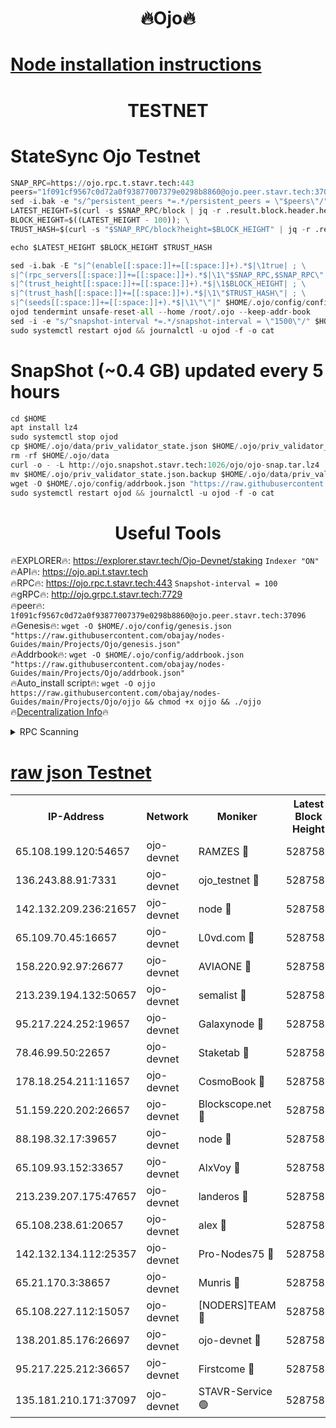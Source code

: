 <h1 align="center"> 🔥Ojo🔥</h1>

[Node installation instructions](https://github.com/obajay/nodes-Guides/tree/main/Projects/Ojo)
=

<h1 align="center"> TESTNET</h1>

# StateSync Ojo Testnet
```python
SNAP_RPC=https://ojo.rpc.t.stavr.tech:443
peers="1f091cf9567c0d72a0f93877007379e0298b8860@ojo.peer.stavr.tech:37096"
sed -i.bak -e "s/^persistent_peers *=.*/persistent_peers = \"$peers\"/" $HOME/.ojo/config/config.toml
LATEST_HEIGHT=$(curl -s $SNAP_RPC/block | jq -r .result.block.header.height); \
BLOCK_HEIGHT=$((LATEST_HEIGHT - 100)); \
TRUST_HASH=$(curl -s "$SNAP_RPC/block?height=$BLOCK_HEIGHT" | jq -r .result.block_id.hash)

echo $LATEST_HEIGHT $BLOCK_HEIGHT $TRUST_HASH

sed -i.bak -E "s|^(enable[[:space:]]+=[[:space:]]+).*$|\1true| ; \
s|^(rpc_servers[[:space:]]+=[[:space:]]+).*$|\1\"$SNAP_RPC,$SNAP_RPC\"| ; \
s|^(trust_height[[:space:]]+=[[:space:]]+).*$|\1$BLOCK_HEIGHT| ; \
s|^(trust_hash[[:space:]]+=[[:space:]]+).*$|\1\"$TRUST_HASH\"| ; \
s|^(seeds[[:space:]]+=[[:space:]]+).*$|\1\"\"|" $HOME/.ojo/config/config.toml
ojod tendermint unsafe-reset-all --home /root/.ojo --keep-addr-book
sed -i -e "s/^snapshot-interval *=.*/snapshot-interval = \"1500\"/" $HOME/.ojo/config/app.toml
sudo systemctl restart ojod && journalctl -u ojod -f -o cat
```
# SnapShot (~0.4 GB) updated every 5 hours
```python
cd $HOME
apt install lz4
sudo systemctl stop ojod
cp $HOME/.ojo/data/priv_validator_state.json $HOME/.ojo/priv_validator_state.json.backup
rm -rf $HOME/.ojo/data
curl -o - -L http://ojo.snapshot.stavr.tech:1026/ojo/ojo-snap.tar.lz4 | lz4 -c -d - | tar -x -C $HOME/.ojo --strip-components 2
mv $HOME/.ojo/priv_validator_state.json.backup $HOME/.ojo/data/priv_validator_state.json
wget -O $HOME/.ojo/config/addrbook.json "https://raw.githubusercontent.com/obajay/nodes-Guides/main/Projects/Ojo/addrbook.json"
sudo systemctl restart ojod && journalctl -u ojod -f -o cat
```
 <h1 align="center"> Useful Tools</h1>

🔥EXPLORER🔥:        https://explorer.stavr.tech/Ojo-Devnet/staking        `Indexer "ON"` \
🔥API🔥:                     https://ojo.api.t.stavr.tech \
🔥RPC🔥:                    https://ojo.rpc.t.stavr.tech:443              `Snapshot-interval = 100` \
🔥gRPC🔥:                  http://ojo.grpc.t.stavr.tech:7729 \
🔥peer🔥:                   `1f091cf9567c0d72a0f93877007379e0298b8860@ojo.peer.stavr.tech:37096` \
🔥Genesis🔥:    ```wget -O $HOME/.ojo/config/genesis.json "https://raw.githubusercontent.com/obajay/nodes-Guides/main/Projects/Ojo/genesis.json"``` \
🔥Addrbook🔥:    ```wget -O $HOME/.ojo/config/addrbook.json "https://raw.githubusercontent.com/obajay/nodes-Guides/main/Projects/Ojo/addrbook.json"``` \
🔥Auto_install script🔥: ```wget -O ojjo https://raw.githubusercontent.com/obajay/nodes-Guides/main/Projects/Ojo/ojjo && chmod +x ojjo && ./ojjo``` \
🔥[Decentralization Info](https://github.com/obajay/StateSync-snapshots/tree/main/Projects/Ojo/Decentralization)🔥



<details>
<summary>RPC Scanning</summary>

<h2 align="center"> We scan nodes in real time every 4 hours. And we provide the final result of RPC endpoints.
We cannot influence the operation of these nodes in any way. </h2>


```python
If Voting Power is higher than 0 --> then the Node is a validator of the network and may be subject to attack and be a potential threat to the chain.
```
```python
We marked such validators with a red symbol
```

</details>

[raw json Testnet](https://rpc-check.ojot.stavr.tech/ojot/rpc-ojot-result.json)
=


<table><tr><th>IP-Address</th><th>Network</th><th>Moniker</th><th>Latest Block Height</th><th>Earliest Block Height</th><th>Catching Up</th><th>Tx Index</th><th>Voting Power</th><th>Scan Time</th></tr><tr><td>65.108.199.120:54657</td><td>ojo-devnet</td><td>RAMZES 🔴</td><td>5287581</td><td>306156</td><td>False</td><td>on</td><td>15420</td><td>2024-02-05T00:13:50.219601825UTC</td></tr><tr><td>136.243.88.91:7331</td><td>ojo-devnet</td><td>ojo_testnet 🔴</td><td>5287582</td><td>308845</td><td>False</td><td>on</td><td>1000</td><td>2024-02-05T00:13:56.478116203UTC</td></tr><tr><td>142.132.209.236:21657</td><td>ojo-devnet</td><td>node 🔴</td><td>5287585</td><td>350001</td><td>False</td><td>on</td><td>1999</td><td>2024-02-05T00:14:14.173691765UTC</td></tr><tr><td>65.109.70.45:16657</td><td>ojo-devnet</td><td>L0vd.com 🔴</td><td>5287586</td><td>695918</td><td>False</td><td>off</td><td>998</td><td>2024-02-05T00:14:20.577926891UTC</td></tr><tr><td>158.220.92.97:26677</td><td>ojo-devnet</td><td>AVIAONE 🔴</td><td>5287584</td><td>2754001</td><td>False</td><td>on</td><td>19926</td><td>2024-02-05T00:14:07.059265939UTC</td></tr><tr><td>213.239.194.132:50657</td><td>ojo-devnet</td><td>semalist 🔴</td><td>5287581</td><td>3223522</td><td>False</td><td>on</td><td>21037</td><td>2024-02-05T00:13:50.482998300UTC</td></tr><tr><td>95.217.224.252:19657</td><td>ojo-devnet</td><td>Galaxynode 🔴</td><td>5287586</td><td>3685492</td><td>False</td><td>on</td><td>11888</td><td>2024-02-05T00:14:19.523032478UTC</td></tr><tr><td>78.46.99.50:22657</td><td>ojo-devnet</td><td>Staketab 🔴</td><td>5287587</td><td>4254801</td><td>False</td><td>on</td><td>1276</td><td>2024-02-05T00:14:20.928068098UTC</td></tr><tr><td>178.18.254.211:11657</td><td>ojo-devnet</td><td>CosmoBook 🔴</td><td>5287586</td><td>4392001</td><td>False</td><td>off</td><td>1047</td><td>2024-02-05T00:14:16.634934048UTC</td></tr><tr><td>51.159.220.202:26657</td><td>ojo-devnet</td><td>Blockscope.net 🔴</td><td>5287581</td><td>4425001</td><td>False</td><td>on</td><td>1827</td><td>2024-02-05T00:13:49.530455217UTC</td></tr><tr><td>88.198.32.17:39657</td><td>ojo-devnet</td><td>node 🔴</td><td>5287586</td><td>4710001</td><td>False</td><td>on</td><td>92581</td><td>2024-02-05T00:14:16.917404952UTC</td></tr><tr><td>65.109.93.152:33657</td><td>ojo-devnet</td><td>AlxVoy 🔴</td><td>5287585</td><td>4943001</td><td>False</td><td>on</td><td>4491415</td><td>2024-02-05T00:14:13.886754779UTC</td></tr><tr><td>213.239.207.175:47657</td><td>ojo-devnet</td><td>landeros 🔴</td><td>5287584</td><td>4967924</td><td>False</td><td>off</td><td>11083</td><td>2024-02-05T00:14:07.331069134UTC</td></tr><tr><td>65.108.238.61:20657</td><td>ojo-devnet</td><td>alex 🔴</td><td>5287581</td><td>5131001</td><td>False</td><td>on</td><td>11359</td><td>2024-02-05T00:13:49.856963339UTC</td></tr><tr><td>142.132.134.112:25357</td><td>ojo-devnet</td><td>Pro-Nodes75 🔴</td><td>5287582</td><td>5187582</td><td>False</td><td>on</td><td>24651</td><td>2024-02-05T00:13:53.453909840UTC</td></tr><tr><td>65.21.170.3:38657</td><td>ojo-devnet</td><td>Munris 🔴</td><td>5287582</td><td>5187582</td><td>False</td><td>off</td><td>20123</td><td>2024-02-05T00:13:55.834561678UTC</td></tr><tr><td>65.108.227.112:15057</td><td>ojo-devnet</td><td>[NODERS]TEAM 🔴</td><td>5287586</td><td>5187586</td><td>False</td><td>off</td><td>9999</td><td>2024-02-05T00:14:19.849568472UTC</td></tr><tr><td>138.201.85.176:26697</td><td>ojo-devnet</td><td>ojo-devnet 🔴</td><td>5287586</td><td>5187586</td><td>False</td><td>on</td><td>1000024000</td><td>2024-02-05T00:14:20.182065220UTC</td></tr><tr><td>95.217.225.212:36657</td><td>ojo-devnet</td><td>Firstcome 🔴</td><td>5287582</td><td>5251946</td><td>False</td><td>on</td><td>13566</td><td>2024-02-05T00:13:56.233365464UTC</td></tr><tr><td>135.181.210.171:37097</td><td>ojo-devnet</td><td>STAVR-Service 🟢</td><td>5287581</td><td>5285601</td><td>False</td><td>on</td><td>0</td><td>2024-02-05T00:13:51.146864493UTC</td></tr></table>
